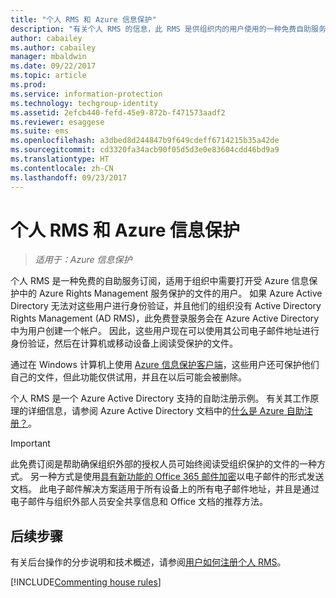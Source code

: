 ```yaml
---
title: "个人 RMS 和 Azure 信息保护"
description: "有关个人 RMS 的信息，此 RMS 是供组织内的用户使用的一种免费自助服务订阅，用户在下列情况下可以使用：用户收到了受 Azure Rights Management 服务保护的敏感文件，但这些用户无法进行身份验证，因为 IT 部门没有在 Azure 中管理他们的帐户。"
author: cabailey
ms.author: cabailey
manager: mbaldwin
ms.date: 09/22/2017
ms.topic: article
ms.prod: 
ms.service: information-protection
ms.technology: techgroup-identity
ms.assetid: 2efcb440-fefd-45e9-872b-f471573aadf2
ms.reviewer: esaggese
ms.suite: ems
ms.openlocfilehash: a3dbed8d244847b9f649cdeff6714215b35a42de
ms.sourcegitcommit: cd3320fa34acb90f05d5d3e0e83604cdd46bd9a9
ms.translationtype: HT
ms.contentlocale: zh-CN
ms.lasthandoff: 09/23/2017
---
```

# <a name="rms-for-individuals-and-azure-information-protection"></a>个人 RMS 和 Azure 信息保护

>*适用于：Azure 信息保护*

个人 RMS 是一种免费的自助服务订阅，适用于组织中需要打开受 Azure 信息保护中的 Azure Rights Management 服务保护的文件的用户。 如果 Azure Active Directory 无法对这些用户进行身份验证，并且他们的组织没有 Active Directory Rights Management (AD RMS)，此免费登录服务会在 Azure Active Directory 中为用户创建一个帐户。 因此，这些用户现在可以使用其公司电子邮件地址进行身份验证，然后在计算机或移动设备上阅读受保护的文件。

通过在 Windows 计算机上使用 [Azure 信息保护客户端](../rms-client/client-user-guide.md)，这些用户还可保护他们自己的文件，但此功能仅供试用，并且在以后可能会被删除。

个人 RMS 是一个 Azure Active Directory 支持的自助注册示例。 有关其工作原理的详细信息，请参阅 Azure Active Directory 文档中的[什么是 Azure 自助注册？](/active-directory/active-directory-self-service-signup)。 

> [!IMPORTANT]
> 此免费订阅是帮助确保组织外部的授权人员可始终阅读受组织保护的文件的一种方式。 另一种方式是使用[具有新功能的 Office 365 邮件加密](https://support.office.com/article/7ff0c040-b25c-4378-9904-b1b50210d00e)以电子邮件的形式发送文档。 此电子邮件解决方案适用于所有设备上的所有电子邮件地址，并且是通过电子邮件与组织外部人员安全共享信息和 Office 文档的推荐方法。 

## <a name="next-steps"></a>后续步骤
有关后台操作的分步说明和技术概述，请参阅[用户如何注册个人 RMS](rms-for-individuals-user-sign-up.md)。 

[!INCLUDE[Commenting house rules](../includes/houserules.md)]
